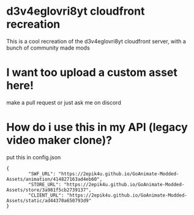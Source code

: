 # d3v4eglovri8yt cloudfront recreation
 
This is a cool recreation of the d3v4eglovri8yt cloudfront server, with a bunch of community made mods

# I want too upload a custom asset here!
make a pull request or just ask me on discord

# How do i use this in my API (legacy video maker clone)?
put this in config.json
```
{
        "SWF_URL": "https://2epik4u.github.io/GoAnimate-Modded-Assets/animation/414827163ad4eb60",
        "STORE_URL": "https://2epik4u.github.io/GoAnimate-Modded-Assets/store/3a981f5cb2739137",
        "CLIENT_URL": "https://2epik4u.github.io/GoAnimate-Modded-Assets/static/ad44370a650793d9"
}
```

